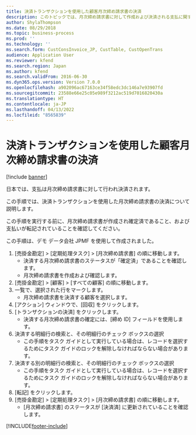 ```yaml
---
title: 決済トランザクションを使用した顧客月次締め請求書の決済
description: このトピックでは、月次締め請求書に対して作成および決済される支払に関する情報を提供します。
author: ShylaThompson
ms.date: 08/29/2018
ms.topic: business-process
ms.prod: ''
ms.technology: ''
ms.search.form: CustConsInvoice_JP, CustTable, CustOpenTrans
audience: Application User
ms.reviewer: kfend
ms.search.region: Japan
ms.author: kfend
ms.search.validFrom: 2016-06-30
ms.dyn365.ops.version: Version 7.0.0
ms.openlocfilehash: a902096ac67163ce34f58edc3dc146a7e93907fd
ms.sourcegitcommit: 23588e66e25c05e989f3212ac519d7016820430a
ms.translationtype: HT
ms.contentlocale: ja-JP
ms.lasthandoff: 04/13/2022
ms.locfileid: "8565839"
---
```

# <a name="settle-customer-consolidated-invoices-by-using-settle-transactions"></a>決済トランザクションを使用した顧客月次締め請求書の決済

[!include [banner](../../includes/banner.md)]

日本では、支払は月次締め請求書に対して行われ決済されます。

この手順では、決済トランザクションを使用した月次締め請求書の決済について説明します。

この手順を実行する前に、月次締め請求書が作成され確定済であること、および支払いが転記されていることを確認してください。 

この手順は、デモ データ会社 JPMF を使用して作成されました。

1. [売掛金勘定] > [定期処理タスク] > [月次締め請求書] の順に移動します。
    * 決済する月次締め請求書のステータスが「確定済」であることを確認します。  
    * 月次締め請求書を作成および確認します。  
2. [売掛金勘定] > [顧客] > [すべての顧客] の順に移動します。
3. 一覧で、選択された行をマークします。
    * 月次締め請求書を決済する顧客を選択します。  
4. [アクション] ウィンドウで、[回収] をクリックします。
5. [トランザクションの決済] をクリックします。
    * 決済する月次締め請求書の確定には、[締め ID] フィールドを使用します。  
6. 決済する明細行の検索と、その明細行のチェック ボックスの選択
    * この手順をタスク ガイドとして実行している場合は、レコードを選択するためにタスク ガイドのロックを解除しなければならない場合があります。  
7. 決済する別の明細行の検索と、その明細行のチェック ボックスの選択
    * この手順をタスク ガイドとして実行している場合は、レコードを選択するためにタスク ガイドのロックを解除しなければならない場合があります。  
8. [転記] をクリックします。
9. [売掛金勘定] > [定期処理タスク] > [月次締め請求書] の順に移動します。
    * [月次締め請求書] のステータスが [決済済] に更新されていることを確認します。  



[!INCLUDE[footer-include](../../../includes/footer-banner.md)]